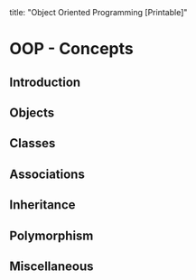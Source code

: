 <frontmatter>
title: "Object Oriented Programming [Printable]"
</frontmatter>

<link rel="stylesheet" href="{{baseUrl}}/css/textbook.css">

<div class="website-content">

<div id="main">

# OOP - Concepts

## Introduction

<include src="introduction/embed-inParent-printable.md" boilerplate />

## Objects

<include src="objects/basic/embed-inParent-printable.md" boilerplate />
<include src="objects/abstraction/embed-inParent-printable.md" boilerplate />
<include src="objects/encapsulation/embed-inParent-printable.md" boilerplate />

## Classes

<include src="classes/basic/embed-inParent-printable.md" boilerplate />
<include src="classes/classLevelMembers/embed-inParent-printable.md" boilerplate />
<include src="classes/enumerations/embed-inParent-printable.md" boilerplate />

## Associations

<include src="associations/basic/embed-inParent-printable.md" boilerplate />
<include src="associations/navigability/embed-inParent-printable.md" boilerplate />
<include src="associations/multiplicity/embed-inParent-printable.md" boilerplate />
<include src="associations/dependencies/embed-inParent-printable.md" boilerplate />
<include src="associations/composition/embed-inParent-printable.md" boilerplate />
<include src="associations/aggregation/embed-inParent-printable.md" boilerplate />
<include src="associations/associationClasses/embed-inParent-printable.md" boilerplate />

## Inheritance

<include src="inheritance/what/embed-inParent-printable.md" boilerplate />
<include src="inheritance/overriding/embed-inParent-printable.md" boilerplate />
<include src="inheritance/overloading/embed-inParent-printable.md" boilerplate />
<include src="inheritance/interfaces/embed-inParent-printable.md" boilerplate />
<include src="inheritance/abstractClasses/embed-inParent-printable.md" boilerplate />
<include src="inheritance/dynamicAndStaticBinding/embed-inParent-printable.md" boilerplate />
<include src="inheritance/substitutability/embed-inParent-printable.md" boilerplate />

## Polymorphism

<include src="polymorphism/introduction/embed-inParent-printable.md" boilerplate />
<include src="polymorphism/mechanism/embed-inParent-printable.md" boilerplate />

## Miscellaneous

<include src="miscellaneous/embed-inParent-printable.md" boilerplate />

<!-- TODO: add review -->

</div>

</div>
